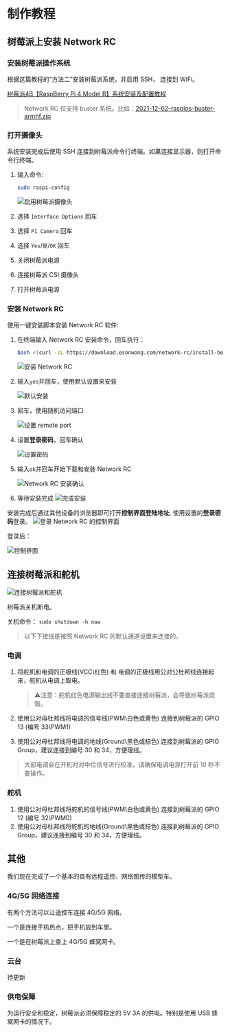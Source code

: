 
# 制作教程

## 树莓派上安装 Network RC

### 安装树莓派操作系统

根据这篇教程的“方法二”安装树莓派系统，并启用 SSH， 连接到 WiFi。

[树莓派4B【RaspBerry Pi 4 Model B】系统安装及配置教程](http://article.docway.net/it/details/606bfa970a6c642cafe259fc)

> Network RC 仅支持 buster 系统。比如：[2021-12-02-raspios-buster-armhf.zip](https://downloads.raspberrypi.org/raspios_oldstable_armhf/images/raspios_oldstable_armhf-2021-12-02/2021-12-02-raspios-buster-armhf.zip)

### 打开摄像头

系统安装完成后使用 SSH 连接到树莓派命令行终端。如果连接显示器，则打开命令行终端。

1. 输入命令:

   ```bash
   sudo raspi-config
   ```

   ![启用树莓派摄像头](./assets/enable-camera.png)

2. 选择 `Interface Options` 回车
3. 选择 `P1 Camera` 回车
4. 选择 `Yes`/`是`/`OK` 回车
5. 关闭树莓派电源
6. 连接树莓派 CSI 摄像头
7. 打开树莓派电源

### 安装 Network RC

使用一键安装脚本安装 Network RC 软件:

1. 在终端输入 Network RC 安装命令，回车执行：

   ```bash
   bash <(curl -sL https://download.esonwong.com/network-rc/install-beta.sh)
   ```

   ![安装 Network RC](./assets/install-network-rc.png)

2. 输入`yes`并回车，使用默认设置来安装

   ![默认安装](./assets/default-install.png)

3. 回车，使用随机访问端口
   
   ![设置 remote port](./assets/set-remote-port.png)

4. 设置**登录密码**，回车确认

   ![设置密码](./assets/set-password.png)


5. 输入`ok`并回车开始下载和安装 Network RC
   
   ![Network RC 安装确认](./assets/install-network-rc-confirm.png)


6. 等待安装完成
   ![完成安装](./assets/install-complete.png)


安装完成后通过其他设备的浏览器即可打开**控制界面登陆地址**, 使用设置的**登录密码**登录。
![登录 Network RC 的控制界面](./assets/network-rc-login.png)

登录后：

![控制界面](./assets/ui-controller.png)

## 连接树莓派和舵机

![连接树莓派和舵机](./assets/gpio-1.jpg)

树莓派关机断电。

关机命令： `sudo shutdown -h now`

> 以下下接线是按照 Network RC 的默认通道设置来连接的。

### 电调

1. 将舵机和电调的正极线(VCC\红色) 和 电调的正极线用公对公杜邦线连接起来，舵机从电调上取电。

   > ⚠️注意：舵机红色电源输出线不要直接连接树莓派，会导致树莓派烧毁。

1. 使用公对母杜邦线将电调的信号线(PWM\白色或黄色) 连接到树莓派的 GPIO 13 (编号 33\PWM1)
1. 使用公对母杜邦线将电调的地线(Ground\黑色或棕色) 连接到树莓派的 GPIO Group，建议连接到编号 30 和 34，方便理线。

> 大部电调会在开机时对中位信号进行校准，请确保电调电源打开前 10 秒不要操作。

### 舵机

1. 使用公对母杜邦线将舵机的信号线(PWM\白色或黄色) 连接到树莓派的 GPIO 12 (编号 32\PWM0)
1. 使用公对母杜邦线将舵机的地线(Ground\黑色或棕色) 连接到树莓派的 GPIO Group，建议连接到编号 30 和 34，方便理线。

## 其他

我们现在完成了一个基本的具有远程遥控、网络图传的模型车。

### 4G/5G 网络连接

有两个方法可以让遥控车连接 4G/5G 网络。

一个是连接手机热点，把手机放到车里。

一个是在树莓派上查上 4G/5G 蜂窝网卡。

### 云台

待更新

### 供电保障

为运行安全和稳定，树莓派必须保障稳定的 5V 3A 的供电。特别是使用 USB 蜂窝网卡的情况下。
